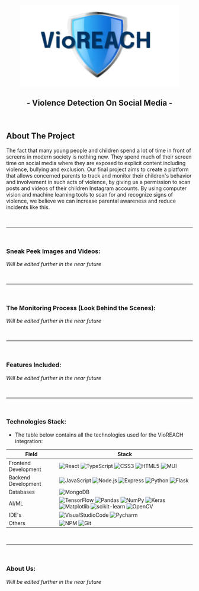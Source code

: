 <!-- PROJECT LOGO -->
<br />
<div align="center">
    <a href="#">
     <img src="frontend/public/assets/VioREACH.png" alt="vioreach" width="430" height="220" style="pointer-events: none;" />
    </a>
    <h2>- Violence Detection On Social Media -</h2>
</div>

<br />

<!-- ABOUT THE PROJECT -->
## About The Project

The fact that many young people and children spend a lot of time in front of screens in modern society is nothing new.
They spend much of their screen time on social media where they are exposed to explicit content including violence, bullying and exclusion.
Our final project aims to create a platform that allows concerned parents to track and monitor their children's behavior and involvement in such acts of violence, by giving us a permission to scan posts and videos of their children Instagram accounts.
By using computer vision and machine learning tools to scan for and recognize signs of violence, we believe we can increase parental awareness and reduce incidents like this.

<br />

---

<br />

### Sneak Peek Images and Videos:

*Will be edited further in the near future*

<br />

---

<br />

### The Monitoring Process (Look Behind the Scenes):

*Will be edited further in the near future*

<br />

---

<br />

### Features Included:

*Will be edited further in the near future*

<br />

---

<br />

### Technologies Stack:

* The table below contains all the technologies used for the VioREACH integration:


| Field                     | Stack                                                                                                                                                                                                                                                                                                                                                                                                                                                                                                                                                                                                                                                                                                                                                                          |
| ---------------------------- | ----------------------------------------------------------------------------------------------------------------------------------------------------------------------------------------------------------------------------------------------------------------------------------------------------------------------------------------------------------------------------------------------------------------------------------------------------------------------------------------------------------------------------------------------------------------------------------------------------------------------------------------------------------------------------------------------------------------------------------------------------------------------------- |
| Frontend Development         | ![React](https://img.shields.io/badge/React-61DAFB?logo=React&logoColor=white&style=for-the-badge)  ![TypeScript](https://img.shields.io/badge/typescript-%23007ACC.svg?style=for-the-badge&logo=typescript&logoColor=white)     ![CSS3](https://img.shields.io/badge/css3-%231572B6.svg?style=for-the-badge&logo=css3&logoColor=white)  ![HTML5](https://img.shields.io/badge/html5-%23E34F26.svg?style=for-the-badge&logo=html5&logoColor=white)  ![MUI](https://img.shields.io/badge/MUI-%230081CB.svg?style=for-the-badge&logo=mui&logoColor=white)                                                                                                                                                                                                                                                                                                                                          |
| Backend Development           | ![JavaScript](https://img.shields.io/badge/javascript-%23323330.svg?style=for-the-badge&logo=javascript&logoColor=%23F7DF1E) ![Node.js](https://img.shields.io/badge/Node.js-339933?logo=Node.js&logoColor=white&style=for-the-badge) ![Express](https://img.shields.io/badge/Express-000000?logo=Express&logoColor=white&style=for-the-badge) ![Python](https://img.shields.io/badge/python-3670A0?style=for-the-badge&logo=python&logoColor=ffdd54) ![Flask](https://img.shields.io/badge/flask-%23000.svg?style=for-the-badge&logo=flask&logoColor=white)                                                                                                                                                                                                                                                                                                                                                                                                                                                                                                                                                           |
| Databases                    | ![MongoDB](https://img.shields.io/badge/MongoDB-47A248?logo=MongoDB&logoColor=white&style=for-the-badge)                                                                                                                                                                                                                                                                                                                                                                                                                                                                                                                                                               |
| AI/ML                        | ![TensorFlow](https://img.shields.io/badge/TensorFlow-%23FF6F00.svg?style=for-the-badge&logo=TensorFlow&logoColor=white) ![Pandas](https://img.shields.io/badge/pandas-%23150458.svg?style=for-the-badge&logo=pandas&logoColor=white) ![NumPy](https://img.shields.io/badge/numpy-%23013243.svg?style=for-the-badge&logo=numpy&logoColor=white) ![Keras](https://img.shields.io/badge/Keras-%23D00000.svg?style=for-the-badge&logo=Keras&logoColor=white) ![Matplotlib](https://img.shields.io/badge/Matplotlib-%23ffffff.svg?style=for-the-badge&logo=Matplotlib&logoColor=black) ![scikit-learn](https://img.shields.io/badge/scikit--learn-%23F7931E.svg?style=for-the-badge&logo=scikit-learn&logoColor=white) ![OpenCV](https://img.shields.io/badge/OpenCV-F78C40?logo=OpenCV&logoColor=white&style=for-the-badge)|
| IDE's                       | ![VisualStudioCode](https://img.shields.io/badge/Visual%20Studio%20Code-007acc?logo=Visual%20Studio%20Code&logoColor=white&style=for-the-badge) ![Pycharm](https://img.shields.io/badge/Pycharm-000000?logo=Pycharm&logoColor=white&style=for-the-badge)                                                                                                                                                 |
| Others                        | ![NPM](https://img.shields.io/badge/NPM-%23CB3837.svg?style=for-the-badge&logo=npm&logoColor=white) ![Git](https://img.shields.io/badge/git-%23F05033.svg?style=for-the-badge&logo=git&logoColor=white) |

<br />

---

<br />

### About Us:

*Will be edited further in the near future*

<br />

